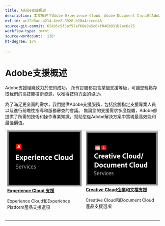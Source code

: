 ```yaml
---
title: Adobe支援概述
description: 本文概述了Adobe Experience Cloud、Adobe Document Cloud和Adobe Creative Cloud的客戶支援選項。
exl-id: ac22d8ac-a214-4ee2-8828-b28a4cccce43
source-git-commit: 65405c5f3af97af66e9a5c64f946b031b7ac6e75
workflow-type: tm+mt
source-wordcount: '138'
ht-degree: 17%

---
```


# Adobe支援概述

Adobe支援組織致力於您的成功。 所有訂閱都包含某個支援等級，可讓您輕鬆存取我們的高技能技術資源，以獲得技術方面的協助。

為了滿足更全面的需求，我們提供Adobe支援服務，包括接觸指定支援專業人員以及進行前瞻性指導和服務審查的會議。 無論您的支援需求多麼複雜，Adobe都提供了所需的技術和操作專業知識，幫助您從Adobe解決方案中實現最高效能和最佳價值。

<table style="table-layout:fixed">
<tr>
  <td>
    <a href="dx-overview.md">
    <img alt="DX支援" src="assets/ECthumbnail.png"/>
    </a>
    <div>
    <a href="dx-overview.md"><strong>Experience Cloud 支援</strong></a>
    </div>
    <p>Experience Cloud和Experience Platform產品支援選項</p>
    <br>
  </td>
  <td>
    <a href="dme-overview.md">
      <img alt="業務" src="assets/CCDCThumbnail.png">
    </a>
    <div>
    <a href="dme-overview.md"><strong>Creative Cloud企業和文檔支援</strong></a>
    </div>
    <p>Creative Cloud和Document Cloud產品支援選項</p>
    <br>
  </td>
</tr>
</table>
